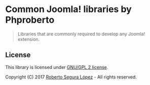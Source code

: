 # Common Joomla! libraries by Phproberto  

> Libraries that are commonly required to develop any Joomla! extension. 

## License

This library is licensed under [GNU/GPL 2 license](http://www.gnu.org/licenses/gpl-2.0.html).  

Copyright (C) 2017 [Roberto Segura López](http://phproberto.com) - All rights reserved.  
